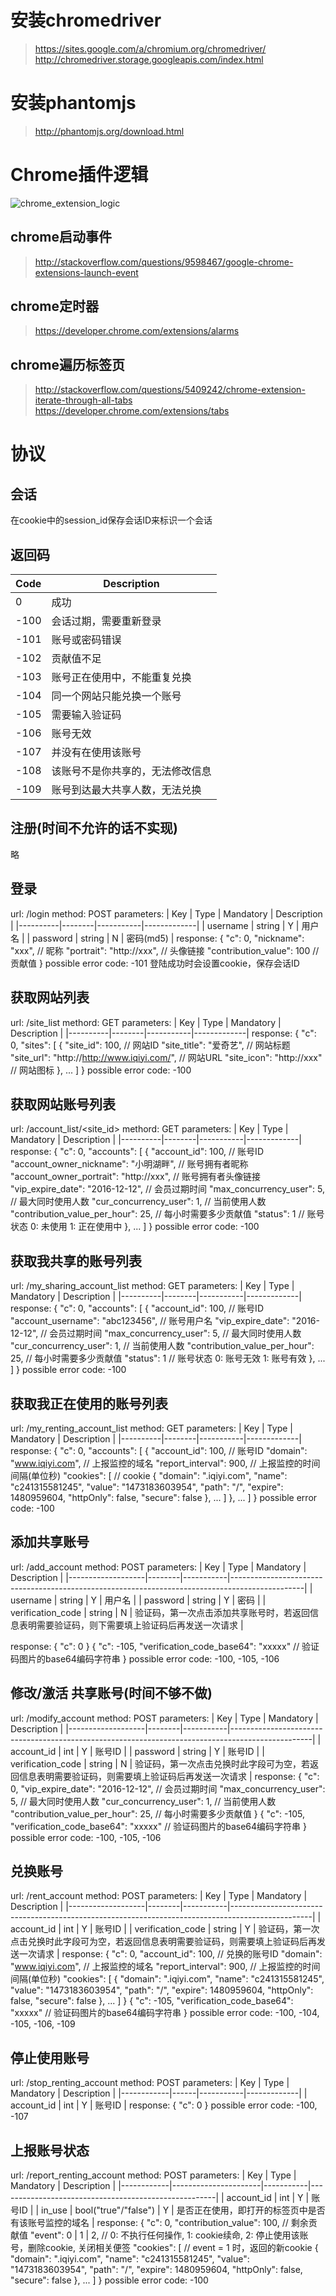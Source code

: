 # 安装chromedriver

> https://sites.google.com/a/chromium.org/chromedriver/
> http://chromedriver.storage.googleapis.com/index.html

# 安装phantomjs

> http://phantomjs.org/download.html

# Chrome插件逻辑

![chrome_extension_logic](https://raw.githubusercontent.com/Everley1993/MiShare/master/files/chrome_extension_logic.jpeg)

## chrome启动事件

> http://stackoverflow.com/questions/9598467/google-chrome-extensions-launch-event

## chrome定时器

> https://developer.chrome.com/extensions/alarms

## chrome遍历标签页

> http://stackoverflow.com/questions/5409242/chrome-extension-iterate-through-all-tabs
> https://developer.chrome.com/extensions/tabs

# 协议

## 会话

在cookie中的session_id保存会话ID来标识一个会话

## 返回码

| Code | Description                      |
|------|----------------------------------|
| 0    | 成功                             |
| -100 | 会话过期，需要重新登录           |
| -101 | 账号或密码错误                   |
| -102 | 贡献值不足                       |
| -103 | 账号正在使用中，不能重复兑换     |
| -104 | 同一个网站只能兑换一个账号       |
| -105 | 需要输入验证码                   |
| -106 | 账号无效                         |
| -107 | 并没有在使用该账号               |
| -108 | 该账号不是你共享的，无法修改信息 |
| -109 | 账号到达最大共享人数，无法兑换 |

## 注册(时间不允许的话不实现)

略

## 登录

url:      	/login
method:     POST
parameters:
| Key      | Type   | Mandatory | Description |
|----------|--------|-----------|-------------|
| username | string | Y         | 用户名      |
| password | string | N         | 密码(md5)   |
response:
{
	"c": 0,
	"nickname": 			"xxx",			// 昵称
	"portrait": 			"http://xxx",	// 头像链接
	"contribution_value": 	100				// 贡献值
}
possible error code: -101
登陆成功时会设置cookie，保存会话ID

## 获取网站列表

url:    	/site_list
methord: 	GET
parameters:
| Key      | Type   | Mandatory | Description |
|----------|--------|-----------|-------------|
response:
{
	"c": 0,
	"sites": [
		{
			"site_id": 		100,								// 网站ID
			"site_title": 	"爱奇艺",							// 网站标题
			"site_url": 	"http://http://www.iqiyi.com/",		// 网站URL
			"site_icon": 	"http://xxx"						// 网站图标
		},
		...
	]
}
possible error code: -100

## 获取网站账号列表

url:    	/account_list/<site_id>
methord: 	GET
parameters:
| Key      | Type   | Mandatory | Description |
|----------|--------|-----------|-------------|
response:
{
	"c": 0,
	"accounts": [
		{
			"account_id": 					100,			// 账号ID
			"account_owner_nickname": 		"小明湖畔",		// 账号拥有者昵称
			"account_owner_portrait": 		"http://xxx",   // 账号拥有者头像链接
			"vip_expire_date": 				"2016-12-12",	// 会员过期时间
			"max_concurrency_user": 		5,				// 最大同时使用人数
			"cur_concurrency_user": 		1,				// 当前使用人数
			"contribution_value_per_hour":	25,				// 每小时需要多少贡献值
			"status": 						1				// 账号状态 0: 未使用 1: 正在使用中
		},
		...
	]
}
possible error code: -100

## 获取我共享的账号列表

url: 		/my_sharing_account_list
method:		GET
parameters:
| Key      | Type   | Mandatory | Description |
|----------|--------|-----------|-------------|
response:
{
	"c": 0,
	"accounts": [
		{
			"account_id": 					100,			// 账号ID
			"account_username": 			"abc123456",	// 账号用户名
			"vip_expire_date": 				"2016-12-12",	// 会员过期时间
			"max_concurrency_user": 		5,				// 最大同时使用人数
			"cur_concurrency_user": 		1,				// 当前使用人数
			"contribution_value_per_hour": 	25,				// 每小时需要多少贡献值
			"status": 						1				// 账号状态 0: 账号无效 1: 账号有效
		},
		...
	]
}
possible error code: -100

## 获取我正在使用的账号列表

url: 		/my_renting_account_list
method:		GET
parameters:
| Key      | Type   | Mandatory | Description |
|----------|--------|-----------|-------------|
response:
{
	"c": 0,
	"accounts": [
		{
			"account_id": 100,			            // 账号ID
            "domain": "www.iqiyi.com",              // 上报监控的域名
            "report_interval": 900,                 // 上报监控的时间间隔(单位秒)
            "cookies": [                            // cookie
                {
                    "domain": 	".iqiyi.com",
                    "name":   	"c241315581245",
                    "value":  	"1473183603954",
                    "path":   	"/",
                    "expire": 	1480959604,
                    "httpOnly": false,
                    "secure": 	false
                },
                ...
            ]
		},
		...
	]
}
possible error code: -100

## 添加共享账号

url: 		/add_account
method:		POST
parameters:
| Key               | Type   | Mandatory | Description                                                                                    |
|-------------------|--------|-----------|------------------------------------------------------------------------------------------------|
| username          | string | Y         | 用户名                                                                                         |
| password          | string | Y         | 密码                                                                                           |
| verification_code | string | N         | 验证码，第一次点击添加共享账号时，若返回信息表明需要验证码，则下需要填上验证码后再发送一次请求 |

response:
{
	"c": 0
}
{
	"c": -105,
	"verification_code_base64": "xxxxx"		// 验证码图片的base64编码字符串
}
possible error code: -100, -105, -106

## 修改/激活 共享账号(时间不够不做)

url: 		/modify_account
method:	 	POST
parameters:
| Key               | Type   | Mandatory | Description                                                                                      |
|-------------------|--------|-----------|--------------------------------------------------------------------------------------------------|
| account_id        | int    | Y         | 账号ID                                                                                           |
| password          | string | Y         | 账号ID                                                                                           |
| verification_code | string | N         | 验证码，第一次点击兑换时此字段可为空，若返回信息表明需要验证码，则需要填上验证码后再发送一次请求 |
response:
{
	"c": 0,
    "vip_expire_date": 				"2016-12-12",	// 会员过期时间
    "max_concurrency_user": 		5,				// 最大同时使用人数
    "cur_concurrency_user": 		1,				// 当前使用人数
    "contribution_value_per_hour": 	25,				// 每小时需要多少贡献值
}
{
	"c": -105,
	"verification_code_base64": "xxxxx"		// 验证码图片的base64编码字符串
}
possible error code: -100, -105, -106


## 兑换账号

url: 		/rent_account
method:	 	POST
parameters:
| Key               | Type   | Mandatory | Description                                                                                      |
|-------------------|--------|-----------|--------------------------------------------------------------------------------------------------|
| account_id        | int    | Y         | 账号ID                                                                                           |
| verification_code | string | Y         | 验证码，第一次点击兑换时此字段可为空，若返回信息表明需要验证码，则需要填上验证码后再发送一次请求 |
response:
{
	"c": 0,
    "account_id": 100,          // 兑换的账号ID
    "domain": "www.iqiyi.com",  // 上报监控的域名
    "report_interval": 900,     // 上报监控的时间间隔(单位秒)
	"cookies": [
		{
			"domain": 	".iqiyi.com",
			"name":   	"c241315581245",
			"value":  	"1473183603954",
			"path":   	"/",
			"expire": 	1480959604,
			"httpOnly": false,
			"secure": 	false
		},
		...
	]
}
{
	"c": -105,
	"verification_code_base64": "xxxxx"		// 验证码图片的base64编码字符串
}
possible error code: -100, -104, -105, -106, -109

## 停止使用账号

url: 		/stop_renting_account
method:	 	POST
parameters:
| Key        | Type | Mandatory | Description |
|------------|------|-----------|-------------|
| account_id | int  | Y         | 账号ID      |
response:
{
	"c": 0
}
possible error code: -100, -107

## 上报账号状态

url: 		/report_renting_account
method:	 	POST
parameters:
| Key        | Type                 | Mandatory | Description                                          |
|------------|----------------------|-----------|------------------------------------------------------|
| account_id | int                  | Y         | 账号ID                                               |
| in_use     | bool("true"/"false") | Y         | 是否正在使用，即打开的标签页中是否有该账号监控的域名 |
response:
{
	"c": 0,
    "contribution_value": 100,  // 剩余贡献值
    "event": 0 | 1 | 2,         // 0: 不执行任何操作, 1: cookie续命, 2: 停止使用该账号，删除cookie, 关闭相关便签
    "cookies": [                // event = 1 时，返回的新cookie
        {
            "domain": 	".iqiyi.com",
            "name":   	"c241315581245",
            "value":  	"1473183603954",
            "path":   	"/",
            "expire": 	1480959604,
            "httpOnly": false,
            "secure": 	false
        },
        ...
    ]
}
possible error code: -100
